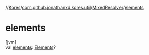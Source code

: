 //[Kores](../../../index.md)/[com.github.jonathanxd.kores.util](../index.md)/[MixedResolver](index.md)/[elements](elements.md)

# elements

[jvm]\
val [elements](elements.md): [Elements](https://docs.oracle.com/javase/8/docs/api/javax/lang/model/util/Elements.html)?
